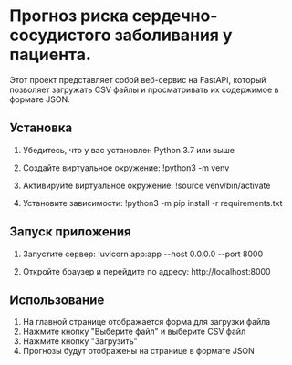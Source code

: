 # Прогноз риска сердечно-сосудистого заболивания у пациента.

Этот проект представляет собой веб-сервис на FastAPI, который позволяет загружать CSV файлы и просматривать их содержимое в формате JSON.

## Установка

1. Убедитесь, что у вас установлен Python 3.7 или выше

2. Создайте виртуальное окружение:
   !python3 -m venv

3. Активируйте виртуальное окружение:
   !source venv/bin/activate

4. Установите зависимости:
   !python3 -m pip install -r requirements.txt

## Запуск приложения

1. Запустите сервер:
   !uvicorn app:app --host 0.0.0.0 --port 8000

2. Откройте браузер и перейдите по адресу:
   http://localhost:8000

## Использование

1. На главной странице отображается форма для загрузки файла
2. Нажмите кнопку "Выберите файл" и выберите CSV файл
3. Нажмите кнопку "Загрузить"
4. Прогнозы будут отображены на странице в формате JSON